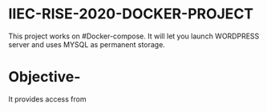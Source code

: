 # IIEC-RISE-2020-DOCKER-PROJECT
This project works on #Docker-compose. It will let you launch WORDPRESS server and uses MYSQL as permanent storage.
# Objective-
It provides access from 
